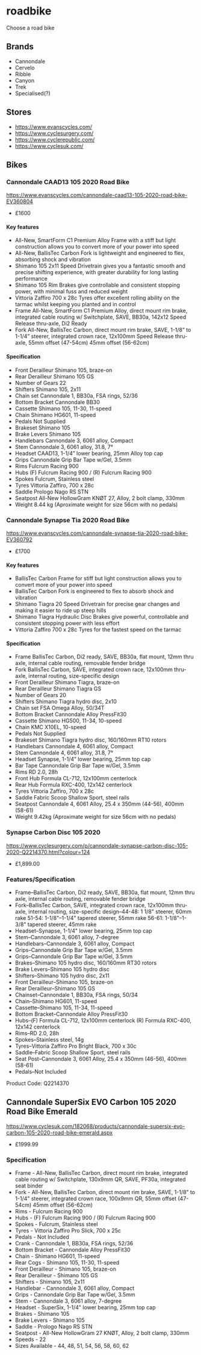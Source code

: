 # roadbike
Choose a road bike

## Brands

* Cannondale
* Cervelo
* Ribble
* Canyon
* Trek
* Specialised(?)

## Stores

* https://www.evanscycles.com/
* https://www.cyclesurgery.com/
* https://www.cyclerepublic.com/
* https://www.cyclesuk.com/

## Bikes

###  Cannondale CAAD13 105 2020 Road Bike

https://www.evanscycles.com/cannondale-caad13-105-2020-road-bike-EV360804

* £1600

#### Key features

* All-New, SmartForm C1 Premium Alloy Frame with a stiff but light construction allows you to convert more of your power into speed
* All-New, BallisTec Carbon Fork is lightweight and engineered to flex, absorbing shock and vibration
* Shimano 105 2x11 Speed Drivetrain gives you a fantastic smooth and precise shifting experience, with greater durability for long lasting performance
* Shimano 105 Rim Brakes give controllable and consistent stopping power, with minimal fuss and reduced weight
* Vittoria Zaffiro 700 x 28c Tyres offer excellent rolling ability on the tarmac whilst keeping you planted and in control
* Frame 	All-New, SmartForm C1 Premium Alloy, direct mount rim brake, integrated cable routing w/ Switchplate, SAVE, BB30a, 142x12 Speed Release thru-axle, Di2 Ready
* Fork 	All-New, BallisTec Carbon, direct mount rim brake, SAVE, 1-1/8” to 1-1/4” steerer, integrated crown race, 12x100mm Speed Release thru-axle, 55mm offset (47-54cm) 45mm offset (56-62cm)


#### Specification

* Front Derailleur 	Shimano 105, braze-on
* Rear Derailleur 	Shimano 105 GS
* Number of Gears 	22
* Shifters 	Shimano 105, 2x11
* Chain set 	Cannondale 1, BB30a, FSA rings, 52/36
* Bottom Bracket 	Cannondale BB30
* Cassette 	Shimano 105, 11-30, 11-speed
* Chain 	Shimano HG601, 11-speed
* Pedals 	Not Supplied
* Brakeset 	Shimano 105
* Brake Levers 	Shimano 105
* Handlebars 	Cannondale 3, 6061 alloy, Compact
* Stem 	Cannondale 3, 6061 alloy, 31.8, 7°
* Headset   CAAD13, 1-1/4” lower bearing, 25mm Alloy top cap
* Grips 	  Cannondale Grip Bar Tape w/Gel, 3.5mm
* Rims 	  Fulcrum Racing 900
* Hubs 	  (F) Fulcrum Racing 900 / (R) Fulcrum Racing 900
* Spokes 	  Fulcrum, Stainless steel
* Tyres 	  Vittoria Zaffiro, 700 x 28c
* Saddle 	  Prologo Nago RS STN
* Seatpost  All-New HollowGram KNØT 27, Alloy, 2 bolt clamp, 330mm
* Weight 	  8.44 kg (Aproximate weight for size 56cm with no pedals) 



### Cannondale Synapse Tia 2020 Road Bike

https://www.evanscycles.com/cannondale-synapse-tia-2020-road-bike-EV360792

* £1700

#### Key features

* BallisTec Carbon Frame for stiff but light construction allows you to convert more of your power into speed
* BallisTec Carbon Fork is engineered to flex to absorb shock and vibration
* Shimano Tiagra 20 Speed Drivetrain for precise gear changes and making it easier to ride up steep hills
*  Shimano Tiagra Hydraulic Disc Brakes give powerful, controllable and consistent stopping power with less effort
* Vittoria Zaffiro 700 x 28c Tyres for the fastest speed on the tarmac

#### Specification

* Frame 	BallisTec Carbon, Di2 ready, SAVE, BB30a, flat mount, 12mm thru axle, internal cable routing, removable fender bridge
* Fork 	BallisTec Carbon, SAVE, integrated crown race, 12x100mm thru-axle, internal routing, size-specific design
* Front Derailleur 	Shimano Tiagra, braze-on
* Rear Derailleur 	Shimano Tiagra GS
* Number of Gears 	20
* Shifters 	Shimano Tiagra hydro disc, 2x10
* Chain set 	FSA Omega Alloy, 50/34T
* Bottom Bracket 	Cannondale Alloy PressFit30
* Cassette 	Shimano HG500, 11-34, 10-speed
* Chain 	KMC X10EL, 10-speed
* Pedals 	Not Supplied
* Brakeset 	Shimano Tiagra hydro disc, 160/160mm RT10 rotors
* Handlebars 	Cannondale 4, 6061 alloy, Compact
* Stem 	Cannondale 4, 6061 alloy, 31.8, 7°
* Headset 	Synapse, 1-1/4” lower bearing, 25mm top cap
* Bar Tape 	Cannondale Grip Bar Tape w/Gel, 3.5mm
* Rims 	RD 2.0, 28h
* Front Hub 	Formula CL-712, 12x100mm centerlock
* Rear Hub 	Formula RXC-400, 12x142 centerlock
* Tyres 	Vittoria Zaffiro, 700 x 28c
* Saddle 	Fabric Scoop Shallow Sport, steel rails
* Seatpost 	Cannondale 4, 6061 Alloy, 25.4 x 350mm (44-56), 400mm (58-61)
* Weight 	9.42kg (Aproximate weight for size 56cm with no pedals)



### Synapse Carbon Disc 105 2020

https://www.cyclesurgery.com/p/cannondale-synapse-carbon-disc-105-2020-Q2214370.html?colour=124


* £1,899.00

### Features/Specification

* Frame–BallisTec Carbon, Di2 ready, SAVE, BB30a, flat mount, 12mm thru axle, internal cable routing, removable fender bridge
* Fork–BallisTec Carbon, SAVE, integrated crown race, 12x100mm thru-axle, internal routing, size-specific design–44-48: 1 1/8" steerer, 60mm rake 51-54: 1-1/8"–1-1/4" tapered steerer, 55mm rake 56-61: 1-1/8"–1-3/8" tapered steerer, 45mm rake
* Headset–Synapse, 1-1/4" lower bearing, 25mm top cap
* Stem–Cannondale 3, 6061 alloy, 7-degree
* Handlebars–Cannondale 3, 6061 alloy, Compact
* Grips–Cannondale Grip Bar Tape w/Gel, 3.5mm
* Grips–Cannondale Grip Bar Tape w/Gel, 3.5mm
* Brakes–Shimano 105 hydro disc, 160/160mm RT30 rotors
* Brake Levers–Shimano 105 hydro disc
* Shifters–Shimano 105 hydro disc, 2x11
* Front Derailleur–Shimano 105, braze-on
* Rear Derailleur–Shimano 105 GS
* Chainset–Cannondale 1, BB30a, FSA rings, 50/34
* Chain–Shimano HG601, 11-speed
* Cassette–Shimano 105, 11-34, 11-speed
* Bottom Bracket–Cannondale Alloy PressFit30
* Hubs–(F) Formula CL-712, 12x100mm centerlock (R) Formula RXC-400, 12x142 centerlock
* Rims–RD 2.0, 28h
* Spokes–Stainless steel, 14g
* Tyres–Vittoria Zaffiro Pro Bright Black, 700 x 30c
* Saddle–Fabric Scoop Shallow Sport, steel rails
* Seat Post–Cannondale 3, 6061 Alloy, 25.4 x 350mm (46-56), 400mm (58-61)
* Pedals–Not Included

Product Code: Q2214370


## Cannondale SuperSix EVO Carbon 105 2020 Road Bike Emerald

https://www.cyclesuk.com/182068/products/cannondale-supersix-evo-carbon-105-2020-road-bike-emerald.aspx

* £1999.99

### Specification

* Frame - All-New, BallisTec Carbon, direct mount rim brake, integrated cable routing w/ Switchplate, 130x9mm QR, SAVE, PF30a, integrated seat binder
* Fork - All-New, BallisTec Carbon, direct mount rim brake, SAVE, 1-1/8" to 1-1/4" steerer, integrated crown race, 100x9mm QR, 55mm offset (47-54cm) 45mm offset (56-62cm)
* Rims - Fulcrum Racing 900
* Hubs - (F) Fulcrum Racing 900 / (R) Fulcrum Racing 900
* Spokes - Fulcrum, Stainless steel
* Tyres - Vittoria Zaffiro Pro Slick, 700 x 25c
* Pedals - Not Included
* Crank - Cannondale 1, BB30a, FSA rings, 52/36
* Bottom Bracket - Cannondale Alloy PressFit30
* Chain - Shimano HG601, 11-speed
* Rear Cogs - Shimano 105, 11-30, 11-speed
* Front Derailleur - Shimano 105, braze-on
* Rear Derailleur - Shimano 105 GS
* Shifters - Shimano 105, 2x11
* Handlebar - Cannondale 3, 6061 alloy, Compact
* Grips - Cannondale Grip Bar Tape w/Gel, 3.5mm
* Stem - Cannondale 3, 6061 alloy, 7-degree
* Headset - SuperSix, 1-1/4" lower bearing, 25mm top cap
* Brakes - Shimano 105
* Brake Levers - Shimano 105
* Saddle - Prologo Nago RS STN
* Seatpost - All-New HollowGram 27 KNØT, Alloy, 2 bolt clamp, 330mm
* Speeds - 22
* Sizes Available - 44, 48, 51, 54, 56, 58, 60, 62


